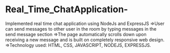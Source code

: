 # Real_Time_ChatApplication-
Implemented real time chat application using NodeJs and ExpressJS
=>User can send messages to other user in the room by typing 
messages in the send message section
=>The page automatically scrolls down upon receiving a new 
message and is built on completely responsive web design.
=>Technology used: HTML, CSS, JAVASCRIPT, NODEJS, 
EXPRESSJS.



